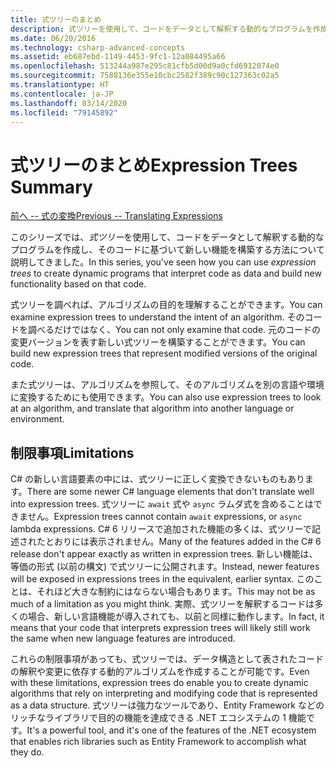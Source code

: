 ```yaml
---
title: 式ツリーのまとめ
description: 式ツリーを使用して、コードをデータとして解釈する動的なプログラムを作成し、そのコードに基づいて新しい機能を構築する方法についてまとめます。
ms.date: 06/20/2016
ms.technology: csharp-advanced-concepts
ms.assetid: eb687ebd-1149-4453-9fc1-12a084495a66
ms.openlocfilehash: 513244a987e295c81cfb5d00d9a0cfd6912074e0
ms.sourcegitcommit: 7588136e355e10cbc2582f389c90c127363c02a5
ms.translationtype: HT
ms.contentlocale: ja-JP
ms.lasthandoff: 03/14/2020
ms.locfileid: "79145892"
---
```

# <a name="expression-trees-summary"></a><span data-ttu-id="b0109-103">式ツリーのまとめ</span><span class="sxs-lookup"><span data-stu-id="b0109-103">Expression Trees Summary</span></span>

[<span data-ttu-id="b0109-104">前へ -- 式の変換</span><span class="sxs-lookup"><span data-stu-id="b0109-104">Previous -- Translating Expressions</span></span>](expression-trees-translating.md)

<span data-ttu-id="b0109-105">このシリーズでは、*式ツリー*を使用して、コードをデータとして解釈する動的なプログラムを作成し、そのコードに基づいて新しい機能を構築する方法について説明してきました。</span><span class="sxs-lookup"><span data-stu-id="b0109-105">In this series, you've seen how you can use *expression trees* to create dynamic programs that interpret code as data and build new functionality based on that code.</span></span>

<span data-ttu-id="b0109-106">式ツリーを調べれば、アルゴリズムの目的を理解することができます。</span><span class="sxs-lookup"><span data-stu-id="b0109-106">You can examine expression trees to understand the intent of an algorithm.</span></span> <span data-ttu-id="b0109-107">そのコードを調べるだけではなく、</span><span class="sxs-lookup"><span data-stu-id="b0109-107">You can not only examine that code.</span></span> <span data-ttu-id="b0109-108">元のコードの変更バージョンを表す新しい式ツリーを構築することができます。</span><span class="sxs-lookup"><span data-stu-id="b0109-108">You can build new expression trees that represent modified versions of the original code.</span></span>

<span data-ttu-id="b0109-109">また式ツリーは、アルゴリズムを参照して、そのアルゴリズムを別の言語や環境に変換するためにも使用できます。</span><span class="sxs-lookup"><span data-stu-id="b0109-109">You can also use expression trees to look at an algorithm, and translate that algorithm into another language or environment.</span></span>

## <a name="limitations"></a><span data-ttu-id="b0109-110">制限事項</span><span class="sxs-lookup"><span data-stu-id="b0109-110">Limitations</span></span>

<span data-ttu-id="b0109-111">C# の新しい言語要素の中には、式ツリーに正しく変換できないものもあります。</span><span class="sxs-lookup"><span data-stu-id="b0109-111">There are some newer C# language elements that don't translate well into expression trees.</span></span> <span data-ttu-id="b0109-112">式ツリーに `await` 式や `async` ラムダ式を含めることはできません。</span><span class="sxs-lookup"><span data-stu-id="b0109-112">Expression trees cannot contain `await` expressions, or `async` lambda expressions.</span></span> <span data-ttu-id="b0109-113">C# 6 リリースで追加された機能の多くは、式ツリーで記述されたとおりには表示されません。</span><span class="sxs-lookup"><span data-stu-id="b0109-113">Many of the features added in the C# 6 release don't appear exactly as written in expression trees.</span></span> <span data-ttu-id="b0109-114">新しい機能は、等価の形式 (以前の構文) で式ツリーに公開されます。</span><span class="sxs-lookup"><span data-stu-id="b0109-114">Instead, newer features will be exposed in expressions trees in the equivalent, earlier syntax.</span></span> <span data-ttu-id="b0109-115">このことは、それほど大きな制約にはならない場合もあります。</span><span class="sxs-lookup"><span data-stu-id="b0109-115">This may not be as much of a limitation as you might think.</span></span> <span data-ttu-id="b0109-116">実際、式ツリーを解釈するコードは多くの場合、新しい言語機能が導入されても、以前と同様に動作します。</span><span class="sxs-lookup"><span data-stu-id="b0109-116">In fact, it means that your code that interprets expression trees will likely still work the same when new language features are introduced.</span></span>

<span data-ttu-id="b0109-117">これらの制限事項があっても、式ツリーでは、データ構造として表されたコードの解釈や変更に依存する動的アルゴリズムを作成することが可能です。</span><span class="sxs-lookup"><span data-stu-id="b0109-117">Even with these limitations, expression trees do enable you to create dynamic algorithms that rely on interpreting and modifying code that is represented as a data structure.</span></span> <span data-ttu-id="b0109-118">式ツリーは強力なツールであり、Entity Framework などのリッチなライブラリで目的の機能を達成できる .NET エコシステムの 1 機能です。</span><span class="sxs-lookup"><span data-stu-id="b0109-118">It's a powerful tool, and it's one of the features of the .NET ecosystem that enables rich libraries such as Entity Framework to accomplish what they do.</span></span>
